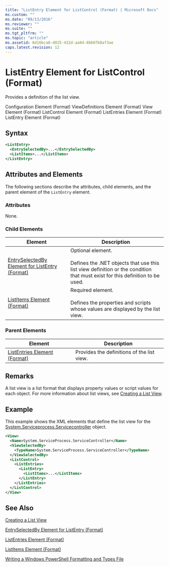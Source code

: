 ```yaml
---
title: "ListEntry Element for ListControl (Format) | Microsoft Docs"
ms.custom: ""
ms.date: "09/13/2016"
ms.reviewer: ""
ms.suite: ""
ms.tgt_pltfrm: ""
ms.topic: "article"
ms.assetid: 6d16bca8-d025-432d-aa84-8b607b8af3ae
caps.latest.revision: 12
---
```

# ListEntry Element for ListControl (Format)

Provides a definition of the list view.

Configuration Element (Format)
ViewDefinitions Element (Format)
View Element (Format)
ListControl Element (Format)
ListEntries Element (Format)
ListEntry Element (Format)

## Syntax

```xml
<ListEntry>
  <EntrySelectedBy>...</EntrySelectedBy>
  <ListItems>...</ListItems>
</ListEntry>
```

## Attributes and Elements

The following sections describe the attributes, child elements, and the parent element of the `ListEntry` element.

### Attributes

None.

### Child Elements

|Element|Description|
|-------------|-----------------|
|[EntrySelectedBy Element for ListEntry (Format)](./entryselectedby-element-for-listentry-for-listcontrol-format.md)|Optional element.<br /><br /> Defines the .NET objects that use this list view definition or the condition that must exist for this definition to be used.|
|[ListItems Element (Format)](./listitems-element-for-listentry-for-listcontrol-format.md)|Required element.<br /><br /> Defines the properties and scripts whose values are displayed by the list view.|

### Parent Elements

|Element|Description|
|-------------|-----------------|
|[ListEntries Element (Format)](./listentries-element-for-listcontrol-format.md)|Provides the definitions of the list view.|

## Remarks

A list view is a list format that displays property values or script values for each object. For more information about list views, see [Creating a List View](./creating-a-list-view.md).

## Example

This example shows the XML elements that define the list view for the [System.Serviceprocess.Servicecontroller](/dotnet/api/System.ServiceProcess.ServiceController) object.

```xml
<View>
  <Name>System.ServiceProcess.ServiceController</Name>
  <ViewSelectedBy>
    <TypeName>System.ServiceProcess.ServiceController</TypeName>
  </ViewSelectedBy>
  <ListControl>
    <ListEntries>
      <ListEntry>
        <ListItems>...</ListItems>
      </ListEntry>
    </ListEntries>
  </ListControl>
</View>
```

## See Also

[Creating a List View](./creating-a-list-view.md)

[EntrySelectedBy Element for ListEntry (Format)](./entryselectedby-element-for-listentry-for-listcontrol-format.md)

[ListEntries Element (Format)](./listentries-element-for-listcontrol-format.md)

[ListItems Element (Format)](./listitems-element-for-listentry-for-listcontrol-format.md)

[Writing a Windows PowerShell Formatting and Types File](./writing-a-windows-powershell-formatting-file.md)
